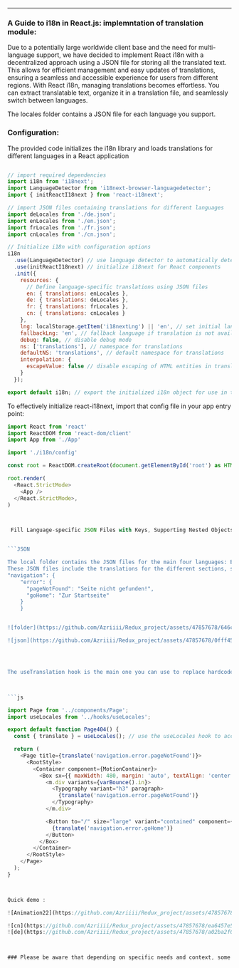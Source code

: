 ---
### A Guide to i18n in React.js: implemntation of translation module:


Due to a potentially large worldwide client base and the need for multi-language support, we have decided to implement React i18n with a decentralized approach using a JSON file for storing all the translated text. This allows for efficient management and easy updates of translations, ensuring a seamless and accessible experience for users from different regions. With React i18n, managing translations becomes effortless. You can extract translatable text, organize it in a translation file, and seamlessly switch between languages. 



The locales folder contains a JSON file for each language you support. 

### Configuration:

 The provided code initializes the i18n library and loads translations for different languages in a React application
```js

// import required dependencies
import i18n from 'i18next';
import LanguageDetector from 'i18next-browser-languagedetector';
import { initReactI18next } from 'react-i18next';

// import JSON files containing translations for different languages
import deLocales from './de.json';
import enLocales from './en.json';
import frLocales from './fr.json';
import cnLocales from './cn.json';

// Initialize i18n with configuration options
i18n
  .use(LanguageDetector) // use language detector to automatically detect user's language
  .use(initReactI18next) // initialize i18next for React components
  .init({
    resources: {
      // Define language-specific translations using JSON files
      en: { translations: enLocales }, 
      de: { translations: deLocales }, 
      fr: { translations: frLocales }, 
      cn: { translations: cnLocales } 
    },
    lng: localStorage.getItem('i18nextLng') || 'en', // set initial language based on stored preference or default to english
    fallbackLng: 'en', // fallback language if translation is not available
    debug: false, // disable debug mode
    ns: ['translations'], // namespace for translations
    defaultNS: 'translations', // default namespace for translations
    interpolation: {
      escapeValue: false // disable escaping of HTML entities in translated text
    }
  });

export default i18n; // export the initialized i18n object for use in the application


```




To effectively initialize react-i18next, import that config file in your app entry point:
```js
import React from 'react'
import ReactDOM from 'react-dom/client'
import App from './App'

import './i18n/config'

const root = ReactDOM.createRoot(document.getElementById('root') as HTMLElement)

root.render(
  <React.StrictMode>
    <App />
  </React.StrictMode>,
)



 Fill Language-specific JSON Files with Keys, Supporting Nested Objects or Flat Structure:


```JSON

The local folder contains the JSON files for the main four languages: English (en), French (fr), Chinese (cn), and German (de). 
These JSON files include the translations for the different sections, sub-sections, each with its respective sub-sections and key-value pairs.
"navigation": {
    "error": {
      "pageNotFound": "Seite nicht gefunden!",
      "goHome": "Zur Startseite"
    }
	}


![folder](https://github.com/Azriiii/Redux_project/assets/47857678/646c0a8f-62b3-4dbe-bef4-1389fb548a57)

![json](https://github.com/Azriiii/Redux_project/assets/47857678/0fff45d8-f95e-4a61-85bc-c296618bdfed)




The useTranslation hook is the main one you can use to replace hardcoded text with dynamic references to your translations based on current language.



```js

import Page from '../components/Page';
import useLocales from '../hooks/useLocales';

export default function Page404() {
  const { translate } = useLocales(); // use the useLocales hook to access the translation function

  return (
    <Page title={translate('navigation.error.pageNotFound')}>
      <RootStyle>
        <Container component={MotionContainer}>
          <Box sx={{ maxWidth: 480, margin: 'auto', textAlign: 'center' }}>
            <m.div variants={varBounce().in}>
              <Typography variant="h3" paragraph>
                {translate('navigation.error.pageNotFound')}
              </Typography>
            </m.div>

            <Button to="/" size="large" variant="contained" component={RouterLink}>
              {translate('navigation.error.goHome')}
            </Button>
          </Box>
        </Container>
      </RootStyle>
    </Page>
  );
}



Quick demo : 

![Animation22](https://github.com/Azriiii/Redux_project/assets/47857678/7b56272d-65f5-49c0-8c4b-7b752904e718)

![cn](https://github.com/Azriiii/Redux_project/assets/47857678/ea6457e5-509a-4df4-8d40-6da32b5715dc)
![de](https://github.com/Azriiii/Redux_project/assets/47857678/a02ba2f0-7318-4bcd-9a5e-3cbc0b0b9754)



### Please be aware that depending on specific needs and context, some modifications may be required in the translations. Additionally, it is important to note that Mandarin Chinese is the commonly used language for Chinese translations.
